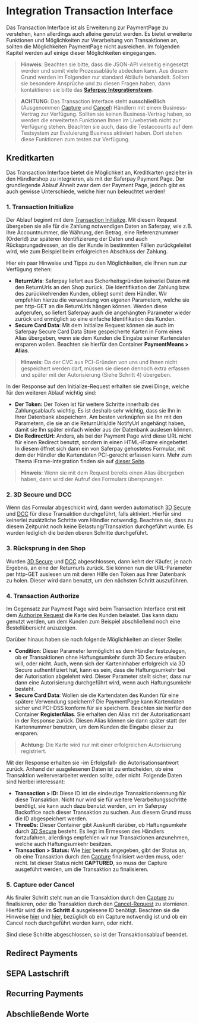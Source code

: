 # Integration Transaction Interface

Das Transaction Interface ist als Erweiterung zur PaymentPage zu verstehen, kann allerdings auch alleine genutzt werden.
Es bietet erweiterte Funktionen und Möglichkeiten zur Verarbeitung von Transaktionen an, sollten die Möglichkeiten PaymentPage nicht ausreichen.
Im folgenden Kapitel werden auf einige dieser Möglichkeiten eingegangen.
>
>    <i class="glyphicon glyphicon-hand-right"></i> **Hinweis**: Beachten sie bitte, dass die JSON-API vielseitig eingesetzt werden und somit viele Prozessabläufe abdecken kann. Aus diesem Grund werden im Folgenden nur standard Abläufe behandelt. Sollten sie besondere Ansprüche und zu diesen Fragen haben, dann kontaktieren sie bitte das **[Saferpay Integrationsteam](https://saferpay.github.io/sndbx/contact.html)**.
>

>
>    <i class="glyphicon glyphicon-hand-right"></i> **ACHTUNG**: Das Transaction Interface steht **ausschließlich** (Ausgenommen [Capture](https://saferpay.github.io/jsonapi/#Payment_v1_Transaction_Capture) und [Cancel](https://saferpay.github.io/jsonapi/#Payment_v1_Transaction_Cancel)) Händlern mit einem Business-Vertrag zur Verfügung. Sollten sie keinen Business-Vertrag haben, so werden die erweiterten Funktionen Ihnen im Livebetrieb nicht zur Verfügung stehen. Beachten sie auch, dass die Testaccounts auf dem Testsystem zur Evaluierung Business aktiviert haben. Dort stehen diese Funktionen zum testen zur Verfügung.
>

## <a name="trx-kk"></a> Kreditkarten

Das Transaction Interface bietet die Möglichkeit an, Kreditkarten gezielter in den Händlershop zu integrieren, als mit der Saferpay Payment Page. Der grundlegende Ablauf Ähnelt zwar dem der Payment Page, jedoch gibt es auch gewisse Unterschiede, welche hier nun beleuchtet werden!

### 1. Transaction Initialize

Der Ablauf beginnt mit dem [Transaction Initialize](https://saferpay.github.io/jsonapi/#Payment_v1_Transaction_Initialize). Mit diesem Request übergeben sie alle für die Zahlung notwendigen Daten an Saferpay, wie z.B. Ihre Accountnummer, die Währung, den Betrag, eine Referenznummer (OrderId) zur späteren Identifizierung der Daten und auch Rücksprungadressen, an die der Kunde in bestimmten Fällen zurückgeleitet wird, wie zum Beispiel beim erfolgreichen Abschluss der Zahlung.

Hier ein paar Hinweise und Tipps zu den Möglichkeiten, die Ihnen nun zur Verfügung stehen:

+ **ReturnUrls**: Saferpay liefert aus Sicherheitsgründen keinerlei Daten mit den ReturnUrls an den Shop zurück. Die Identifikation der Zahlung bzw. des zurückkehrenden Kunden, obliegt somit dem Händler. Wir empfehlen hierzu die verwendung von eigenen Parametern, welche sie per http-GET an die ReturnUrls hängen können. Werden diese aufgerufen, so liefert Saferpay auch die angehängten Parameter wieder zurück und ermöglich so eine einfache Identifikation des Kunden.
+ **Secure Card Data**: Mit dem Initialize Request können sie auch im Saferpay Secure Card Data Store gespeicherte Karten in Form eines Alias übergeben, wenn sie dem Kunden die Eingabe seiner Kartendaten ersparen wollen. Beachten sie hierfür den Container **PaymentMeans > Alias**.
>
>    <i class="glyphicon glyphicon-hand-right"></i> **Hinweis**: Da der CVC aus PCI-Gründen von uns und Ihnen nicht gespeichert werden darf, müssen sie diesen dennoch extra erfassen und später mit der Autorisierung (Siehe Schritt 4) übergeben.
>

In der Response auf den Initialize-Request erhalten sie zwei Dinge, welche für den weiteren Ablauf wichtig sind:

+ **Der Token:** Der Token ist für weitere Schritte innerhalb des Zahlungsablaufs wichtig. Es ist deshalb sehr wichtig, dass sie Ihn in Ihrer Datenbank abspeichern. Am besten verknüpfen sie Ihn mit den Parametern, die sie an die ReturnUrls/die NotifyUrl angehängt haben, damit sie Ihn später einfach wieder aus der Datenbank auslesen können.
+ **Die RedirectUrl:** Anders, als bei der Payment Page wird diese URL nicht für einen Redirect benutzt, sondern in einen HTML-iFrame eingebettet. In diesem öffnet sich dann ein von Saferpay gehostetes Formular, mit dem der Händler die Kartendaten PCI-gerecht erfassen kann. Mehr zum Thema iFrame-Integration finden sie auf [dieser Seite](https://saferpay.github.io/sndbx/CssiFrame.html).
>
>    <i class="glyphicon glyphicon-hand-right"></i> **Hinweis**: Wenn sie mit dem Request bereits einen Alias übergeben haben, dann wird der Aufruf des Formulars übersprungen. 
>

### 2. 3D Secure und DCC

Wenn das Formular abgeschickt wird, dann werden automatisch [3D Secure](https://saferpay.github.io/sndbx/index.html#3ds) und [DCC](https://saferpay.github.io/sndbx/index.html#dcc) für diese Transaktion durchgeführt, falls aktiviert.
Hierfür sind keinerlei zusätzliche Schritte vom Händler notwendig.
Beachten sie, dass zu diesem Zeitpunkt noch keine Belastung/Transaktion durchgeführt wurde. Es wurden lediglich die beiden oberen Schritte durchgeführt.

### 3. Rücksprung in den Shop

Wurden [3D Secure](https://saferpay.github.io/sndbx/index.html#3ds) und [DCC](https://saferpay.github.io/sndbx/index.html#dcc) abgeschlossen, dann kehrt der Käufer, je nach Ergebnis, an eine der Returnurls zurück.
Sie können nun die URL-Parameter per http-GET auslesen um mit deren Hilfe den Token aus Ihrer Datenbank zu holen.
Dieser wird dann benutzt, um den nächsten Schritt auszuführen.

### 4. Transaction Authorize

Im Gegensatz zur Payment Page wird beim Transaction Interface erst mit dem [Authorize Request](https://saferpay.github.io/jsonapi/#Payment_v1_Transaction_Authorize) die Karte des Kunden belastet. Das kann dazu genutzt werden, um dem Kunden zum Beispiel abschließend noch eine Bestellübersicht anzuzeigen.

Darüber hinaus haben sie noch folgende Möglichkeiten an dieser Stelle:

+ **Condition**: Dieser Parameter lermöglicht es dem Händler festzulegen, ob er Transaktionen ohne Haftungsumkehr durch 3D Secure erlauben will, oder nicht. Auch, wenn sich der Karteninhaber erfolgreich via 3D Secure authentifiziert hat, kann es sein, dass die Haftungsumkehr bei der Autorisation abgelehnt wird. Dieser Parameter stellt sicher, dass nur dann eine Autorisierung durchgeführt wird, wenn auch Haftungsumkehr besteht.
+ **Secure Card Data**: Wollen sie die Kartendaten des Kunden für eine spätere Verwendung speichern? Die PaymentPage kann Kartendaten sicher und PCI-DSS konform für sie speichern. Beachten sie hierfür den Container **RegisterAlias**. Sie erhalten den Alias mit der Autorisationsant in der Response zurück. Diesen Alias können sie dann später statt der Kartennummer benutzen, um dem Kunden die Eingabe dieser zu ersparen.

>
>    <i class="glyphicon glyphicon-hand-right"></i> **Achtung**: Die Karte wird nur mit einer erfolgreichen Autorisierung registriert.
>

Mit der Response erhalten sie -im Erfolgsfall- die Autorisationsantwort zurück.
Anhand der ausgelesenen Daten ist zu entscheiden, ob eine Transaktion weiterverarbeitet werden sollte, oder nicht.
Folgende Daten sind hierbei interessant:

+ **Transaction > ID:** Diese ID ist die eindeutige Transaktionskennung für diese Transaktion. Nicht nur wird sie für weitere Verarbeitungsschritte benötigt, sie kann auch dazu benutzt werden, um im Saferpay Backoffice nach dieser Transaktion zu suchen. Aus diesem Grund muss die ID abgespeichert werden.
+ **ThreeDs:** Dieser Container gibt Auskunft darüber, ob Haftungsumkehr durch [3D Secure](https://saferpay.github.io/sndbx/index.html#3ds) besteht. Es liegt im Ermessen des Händlers fortzufahren, allerdings empfehlen wir nur Transaktionen anzunehmen, welche auch Haftungsumkehr besitzen. 
+ **Transaction > Status:** Wie [hier](https://saferpay.github.io/sndbx/General.html#capture-batch) bereits angegeben, gibt der Status an, ob eine Transaktion durch den [Capture](https://saferpay.github.io/jsonapi/#Payment_v1_Transaction_Capture) finalisiert werden muss, oder nicht. Ist dieser Status nicht **CAPTURED**, so muss der Capture ausgeführt werden, um die Transaktion zu finalisieren.

### 5. Capture oder Cancel

Als finaler Schritt steht nun an die Transaktion durch den [Capture](https://saferpay.github.io/jsonapi/#Payment_v1_Transaction_Capture) zu finalisieren, oder die Transaktion durch den [Cancel-Request](https://saferpay.github.io/jsonapi/#Payment_v1_Transaction_Cancel) zu stornieren. Hierfür wird die im **Schritt 4** ausgelesene ID benötigt. Beachten sie die Hinweise [hier](https://saferpay.github.io/sndbx/General.html#capture-batch) und [hier](https://saferpay.github.io/sndbx/General.html#cancel-refund), bezüglich ob ein Capture notwendig ist und ob ein Cancel noch durchgeführt werden kann, oder nicht.

Sind diese Schritte abgeschlossen, so ist der Transaktionsablauf beendet.

## <a name="trx-rp"></a> Redirect Payments

## <a name="trx-sepa"></a> SEPA Lastschrift

## <a name="trx-recurring"></a> Recurring Payments

## <a name="trx-end"></a> Abschließende Worte

